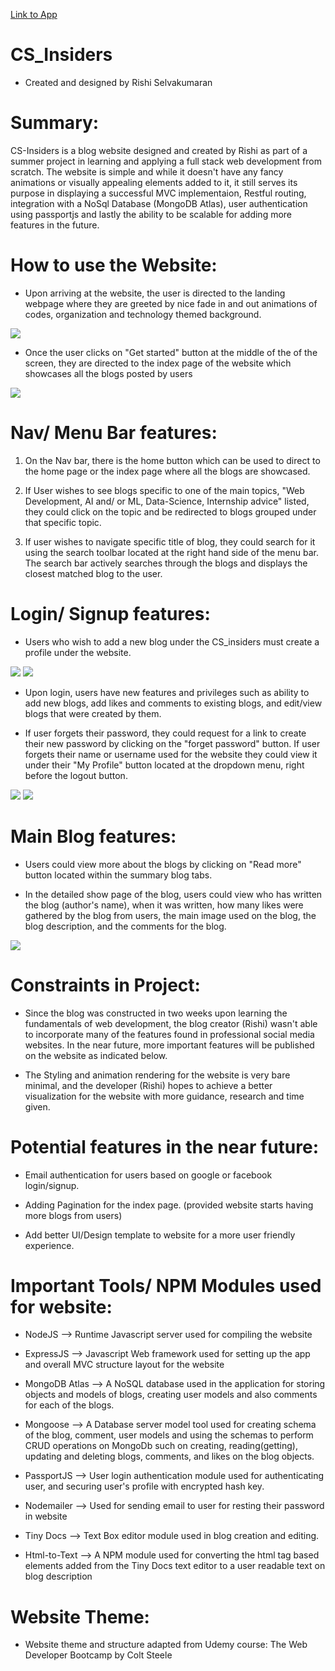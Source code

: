 [Link to App](https://cs-insiders.herokuapp.com/)
# CS_Insiders

* Created and designed by Rishi Selvakumaran

# Summary:

CS-Insiders is a blog website designed and created by Rishi as part of a summer project in learning and applying a full stack web development from scratch.
The website is simple and while it doesn't have any fancy animations or visually appealing elements added to it, it still serves its purpose in displaying a successful MVC implementaion, Restful routing, integration with a NoSql Database (MongoDB Atlas), user authentication using passportjs and lastly the ability to be scalable for adding more features in the future. 

# How to use the Website:

- Upon arriving at the website, the user is directed to the landing webpage where they are greeted by nice fade in and out animations of codes, organization and technology themed background. 

<img src="img/StartScreen.png" />

- Once the user clicks on "Get started" button at the middle of the of the screen, they are directed to the index page of the website which showcases all the blogs posted by users

<img src="img/HomePage.png" />


# Nav/ Menu Bar features:

1. On the Nav bar, there is the home button which can be used to direct to the home page or the index page where all the blogs are showcased. 

2. If User wishes to see blogs specific to one of the main topics, "Web Development, AI and/ or ML, Data-Science, Internship advice" listed, they could click on the topic and be redirected to blogs grouped under that specific topic.

3. If user wishes to navigate specific title of blog, they could search for it using the search toolbar located at the right hand side of the menu bar. The search bar actively searches through the blogs and displays the closest matched blog to the user.

# Login/ Signup features:

- Users who wish to add a new blog under the CS_insiders must create a profile under the website.

<img src="img/LoginPage.png" />

<img src="img/SignupPage.png" />

- Upon login, users have new features and privileges such as ability to add new blogs, add likes and comments to existing blogs, and edit/view blogs that were created by them. 

- If user forgets their password, they could request for a link to create their new password by clicking on the "forget password" button. If user forgets their name or username used for the website they could view it under their "My Profile" button located at the dropdown menu, right before the logout button.

<img src="img/ForgotPW.png" />


<img src="img/UserEmailForgot.png" />

# Main Blog features:

- Users could view more about the blogs by clicking on "Read more" button located within the summary blog tabs. 

- In the detailed show page of the blog, users could view who has written the blog (author's name), when it was written, how many likes were gathered by the blog from users, the main image used on the blog, the blog description, and the comments for the blog. 

<img src="img/Comments.png" />

# Constraints in Project:

- Since the blog was constructed in two weeks upon learning the fundamentals of web development, the blog creator (Rishi) wasn't able to incorporate many of the features found in professional social media websites. In the near future, more important features will be published on the website as indicated below.

- The Styling and animation rendering for the website is very bare minimal, and the developer (Rishi) hopes to achieve a better visualization for the website with more guidance, research and time given.


# Potential features in the near future:

- Email authentication for users based on google or facebook login/signup.

- Adding Pagination for the index page. (provided website starts having more blogs from users)

- Add better UI/Design template to website for a more user friendly experience.


# Important Tools/ NPM Modules used for website:

- NodeJS --> Runtime Javascript server used for compiling the website

- ExpressJS --> Javascript Web framework used for setting up the app and overall MVC structure layout for the website

- MongoDB Atlas --> A NoSQL database used in the application for storing objects and models of blogs, creating user models and also comments for each of the blogs.

- Mongoose --> A Database server model tool used for creating schema of the blog, comment, user models and using the schemas to perform CRUD operations on MongoDb such on creating, reading(getting), updating and deleting blogs, comments, and likes on the blog objects.

- PassportJS --> User login authentication module used for authenticating user, and securing user's profile with encrypted hash key.

- Nodemailer --> Used for sending email to user for resting their password in website

- Tiny Docs --> Text Box editor module used in blog creation and editing. 

- Html-to-Text --> A NPM module used for converting the html tag based elements added from the Tiny Docs text editor to a user readable text on blog description

# Website Theme:
* Website theme and structure adapted from Udemy course: The Web Developer Bootcamp by Colt Steele
